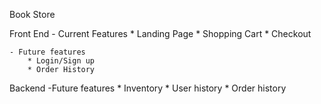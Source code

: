 Book Store

Front End
    - Current Features
        * Landing Page
        * Shopping Cart
        * Checkout

    - Future features
        * Login/Sign up
        * Order History

Backend
    -Future features
        * Inventory
        * User history
        * Order history
